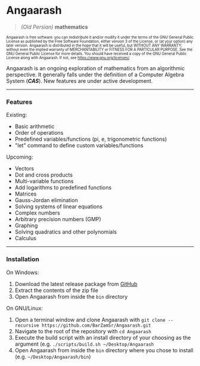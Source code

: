 
# Angaarash

>*(Old Persian)* **mathematics**

<sub><sup> Angaarash is free software: you can redistribute it and/or modify it under the terms of the GNU General Public License as published by the Free Software Foundation, either version 3 of the License, or (at your option) any later version.
Angaarash is distributed in the hope that it will be useful, but WITHOUT ANY WARRANTY; without even the implied warranty of MERCHANTABILITY or FITNESS FOR A PARTICULAR PURPOSE. See the GNU General Public License for more details.
You should have received a copy of the GNU General Public License along with Angaarash. If not, see <https://www.gnu.org/licenses/>.

Angaarash is an ongoing exploration of mathematics from an algorithmic perspective. It generally falls under the definition of a Computer Algebra System (***CAS***). New features are under active development.
___
### Features
Existing:
- Basic arithmetic
- Order of operations
- Predefined variables/functions (pi, e, trigonometric functions)
- "let" command to define custom variables/functions

Upcoming:
- Vectors
- Dot and cross products
- Multi-variable functions
- Add logarithms to predefined functions
- Matrices
- Gauss-Jordan elimination
- Solving systems of linear equations
- Complex numbers
- Arbitrary precision numbers (GMP)
- Graphing
- Solving quadratics and other polynomials
- Calculus
___
### Installation
On Windows:
1. Download the latest release package from [GitHub](https://github.com/BarZamSr/Angaarash/releases)
2. Extract the contents of the zip file
3. Open Angaarash from inside the `bin` directory

On GNU/Linux:
1. Open a terminal window and clone Angaarash with `git clone --recursive https://github.com/BarZamSr/Angaarash.git`
2. Navigate to the root of the repository with `cd Angaarash`
3. Execute the build script with an install directory of your choosing as the argument (e.g. `./scripts/build.sh ~/Desktop/Angaarash`
4. Open Angaarash from inside the `bin` directory where you chose to install (e.g. `~/Desktop/Angaarash/bin`)
